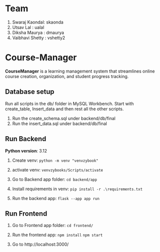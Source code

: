 # Team

1. Swaraj Kaondal: skaonda
2. Utsav Lal : ualal
3. Diksha Maurya : dmaurya
4. Vaibhavi Shetty : vshetty2

# Course-Manager

**CourseManager** is a learning management system that streamlines online course creation, organization, and student progress tracking.

## Database setup
Run all scripts in the db/ folder in MySQL Workbench. Start with create_table, Insert_data and then rest all the other scripts.
1. Run the create_schema.sql under backend/db/final
2. Run the insert_data.sql under backend/db/final

## Run Backend
**Python version**: 3.12

1. Create venv:
`python -m venv "venvzybook"`

2. activate venv: `venvzybooks/Scripts/activate`

3. Go to Backend app folder:
`cd backend/app`

4. Install requirements in venv: `pip install -r .\requirements.txt`

5. Run the backend app: `flask --app app run`

## Run Frontend

1. Go to Frontend app folder:
`cd frontend/`

2. Run the frontend app:
`npm install`
`npm start`

3. Go to http://localhost:3000/
